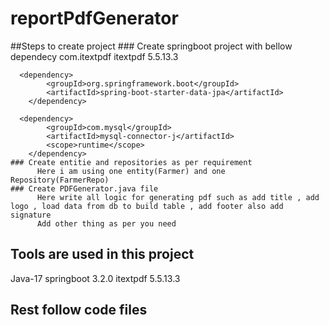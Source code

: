 # reportPdfGenerator

##Steps to create project
    ### Create springboot project with bellow dependecy
        <dependency>
  			<groupId>com.itextpdf</groupId>
  			<artifactId>itextpdf</artifactId>
  			<version>5.5.13.3</version>
  		</dependency>

      <dependency>
  			<groupId>org.springframework.boot</groupId>
  			<artifactId>spring-boot-starter-data-jpa</artifactId>
  		</dependency>

      <dependency>
  			<groupId>com.mysql</groupId>
  			<artifactId>mysql-connector-j</artifactId>
  			<scope>runtime</scope>
  		</dependency>
    ### Create entitie and repositories as per requirement
          Here i am using one entity(Farmer) and one Repository(FarmerRepo)
    ### Create PDFGenerator.java file
          Here write all logic for generating pdf such as add title , add logo , load data from db to build table , add footer also add signature
          Add other thing as per you need

## Tools are used in this project
  Java-17
  springboot 3.2.0
  itextpdf 5.5.13.3

## Rest follow code files




  

